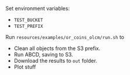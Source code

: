 Set environment variables:
- `TEST_BUCKET`
- `TEST_PREFIX`

Run `resources/examples/or_coins_olcm/run.sh` to
- Clean all objects from the S3 prefix.
- Run ABCD, saving to S3.
- Download the results to `out` folder.
- Plot stuff 
